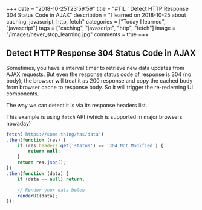 +++
date = "2018-10-25T23:59:59"
title = "#TIL : Detect HTTP Response 304 Status Code in AJAX"
description = "I learned on 2018-10-25 about caching, javascript, http, fetch"
categories = ["Today I learned", "javascript"]
tags = ["caching", "javascript", "http", "fetch"]
image = "/images/never_stop_learning.jpg"
comments = true
+++



## Detect HTTP Response 304 Status Code in AJAX

Sometimes, you have a interval timer to retrieve new data updates from AJAX requests. But even the response status code of response is 304 (no body), the browser will treat it as 200 response and copy the cached body from browser cache to response body. So it will trigger the re-rederning UI components.

The way we can detect it is via its response headers list.

This example is using `fetch` API (which is supported in major browsers nowaday)

```js
fetch('https://some.thing/has/data')
.then(function (res) {
	if (res.headers.get('status') == '304 Not Modified') {
		return null;
	}
	return res.json();
})
.then(function (data) {
	if (data == null) return;

	// Render your data below
	renderUI(data);
});
```
